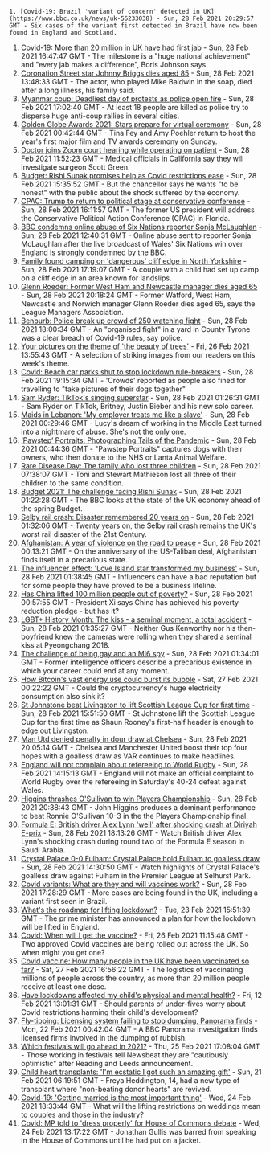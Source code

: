 
    1. [Covid-19: Brazil 'variant of concern' detected in UK](https://www.bbc.co.uk/news/uk-56233038) - Sun, 28 Feb 2021 20:29:57 GMT - Six cases of the variant first detected in Brazil have now been found in England and Scotland.
1. [Covid-19: More than 20 million in UK have had first jab](https://www.bbc.co.uk/news/uk-56231518) - Sun, 28 Feb 2021 16:47:47 GMT - The milestone is a "huge national achievement" and "every jab makes a difference", Boris Johnson says.
1. [Coronation Street star Johnny Briggs dies aged 85](https://www.bbc.co.uk/news/uk-56229247) - Sun, 28 Feb 2021 13:48:33 GMT - The actor, who played Mike Baldwin in the soap, died after a long illness, his family said.
1. [Myanmar coup: Deadliest day of protests as police open fire](https://www.bbc.co.uk/news/world-asia-56228357) - Sun, 28 Feb 2021 17:02:40 GMT - At least 18 people are killed as police try to disperse huge anti-coup rallies in several cities.
1. [Golden Globe Awards 2021: Stars prepare for virtual ceremony](https://www.bbc.co.uk/news/entertainment-arts-56160807) - Sun, 28 Feb 2021 00:42:44 GMT - Tina Fey and Amy Poehler return to host the year's first major film and TV awards ceremony on Sunday.
1. [Doctor joins Zoom court hearing while operating on patient](https://www.bbc.co.uk/news/world-us-canada-56222317) - Sun, 28 Feb 2021 11:52:23 GMT - Medical officials in California say they will investigate surgeon Scott Green.
1. [Budget: Rishi Sunak promises help as Covid restrictions ease](https://www.bbc.co.uk/news/uk-politics-56229143) - Sun, 28 Feb 2021 15:35:52 GMT - But the chancellor says he wants "to be honest" with the public about the shock suffered by the economy.
1. [CPAC: Trump to return to political stage at conservative conference](https://www.bbc.co.uk/news/world-us-canada-56230998) - Sun, 28 Feb 2021 16:11:57 GMT - The former US president will address the Conservative Political Action Conference (CPAC) in Florida.
1. [BBC condemns online abuse of Six Nations reporter Sonja McLaughlan](https://www.bbc.co.uk/sport/rugby-union/56230006) - Sun, 28 Feb 2021 12:40:31 GMT - Online abuse sent to reporter Sonja McLaughlan after the live broadcast of Wales' Six Nations win over England is strongly condemned by the BBC.
1. [Family found camping on 'dangerous' cliff edge in North Yorkshire](https://www.bbc.co.uk/news/uk-england-york-north-yorkshire-56232546) - Sun, 28 Feb 2021 17:19:07 GMT - A couple with a child had set up camp on a cliff edge in an area known for landslips.
1. [Glenn Roeder: Former West Ham and Newcastle manager dies aged 65](https://www.bbc.co.uk/sport/football/56233217) - Sun, 28 Feb 2021 20:18:24 GMT - Former Watford, West Ham, Newcastle and Norwich manager Glenn Roeder dies aged 65, says the League Managers Association.
1. [Benburb: Police break up crowd of 250 watching fight](https://www.bbc.co.uk/news/uk-northern-ireland-56233235) - Sun, 28 Feb 2021 18:00:34 GMT - An "organised fight" in a yard in County Tyrone was a clear breach of Covid-19 rules, say police.
1. [Your pictures on the theme of 'the beauty of trees'](https://www.bbc.co.uk/news/in-pictures-56211135) - Fri, 26 Feb 2021 13:55:43 GMT - A selection of striking images from our readers on this week's theme.
1. [Covid: Beach car parks shut to stop lockdown rule-breakers](https://www.bbc.co.uk/news/uk-wales-56229815) - Sun, 28 Feb 2021 19:15:34 GMT - 'Crowds' reported as people also fined for travelling to "take pictures of their dogs together"
1. [Sam Ryder: TikTok's singing superstar](https://www.bbc.co.uk/news/newsbeat-56212555) - Sun, 28 Feb 2021 01:26:31 GMT - Sam Ryder on TikTok, Britney, Justin Bieber and his new solo career.
1. [Maids in Lebanon: 'My employer treats me like a slave'](https://www.bbc.co.uk/news/world-middle-east-56202987) - Sun, 28 Feb 2021 00:29:46 GMT - Lucy's dream of working in the Middle East turned into a nightmare of abuse. She's not the only one.
1. [‘Pawstep’ Portraits: Photographing Tails of the Pandemic](https://www.bbc.co.uk/news/uk-england-london-56200547) - Sun, 28 Feb 2021 00:44:36 GMT - "Pawstep Portraits" captures dogs with their owners, who then donate to the NHS or Lanta Animal Welfare.
1. [Rare Disease Day: The family who lost three children](https://www.bbc.co.uk/news/uk-england-tyne-56198686) - Sun, 28 Feb 2021 07:38:07 GMT - Toni and Stewart Mathieson lost all three of their children to the same condition.
1. [Budget 2021: The challenge facing Rishi Sunak](https://www.bbc.co.uk/news/business-56112755) - Sun, 28 Feb 2021 01:22:28 GMT - The BBC looks at the state of the UK economy ahead of the spring Budget.
1. [Selby rail crash: Disaster remembered 20 years on](https://www.bbc.co.uk/news/uk-england-york-north-yorkshire-56085631) - Sun, 28 Feb 2021 01:32:06 GMT - Twenty years on, the Selby rail crash remains the UK's worst rail disaster of the 21st Century.
1. [Afghanistan: A year of violence on the road to peace](https://www.bbc.co.uk/news/world-asia-56157627) - Sun, 28 Feb 2021 00:13:21 GMT - On the anniversary of the US-Taliban deal, Afghanistan finds itself in a precarious state.
1. [The influencer effect: 'Love Island star transformed my business'](https://www.bbc.co.uk/news/technology-56209250) - Sun, 28 Feb 2021 01:38:45 GMT - Influencers can have a bad reputation but for some people they have proved to be a business lifeline.
1. [Has China lifted 100 million people out of poverty?](https://www.bbc.co.uk/news/56213271) - Sun, 28 Feb 2021 00:57:55 GMT - President Xi says China has achieved his poverty reduction pledge - but has it?
1. [LGBT+ History Month: The kiss - a seminal moment, a total accident](https://www.bbc.co.uk/sport/winter-sports/56168548) - Sun, 28 Feb 2021 01:35:27 GMT - Neither Gus Kenworthy nor his then-boyfriend knew the cameras were rolling when they shared a seminal kiss at Pyeongchang 2018.
1. [The challenge of being gay and an MI6 spy](https://www.bbc.co.uk/news/uk-56211665) - Sun, 28 Feb 2021 01:34:01 GMT - Former intelligence officers describe a precarious existence in which your career could end at any moment.
1. [How Bitcoin's vast energy use could burst its bubble](https://www.bbc.co.uk/news/science-environment-56215787) - Sat, 27 Feb 2021 00:22:22 GMT - Could the cryptocurrency's huge electricity consumption also sink it?
1. [St Johnstone beat Livingston to lift Scottish League Cup for first time](https://www.bbc.co.uk/sport/football/56217717) - Sun, 28 Feb 2021 15:51:50 GMT - St Johnstone lift the Scottish League Cup for the first time as Shaun Rooney's first-half header is enough to edge out Livingston.
1. [Man Utd denied penalty in dour draw at Chelsea](https://www.bbc.co.uk/sport/football/56143444) - Sun, 28 Feb 2021 20:05:14 GMT - Chelsea and Manchester United boost their top four hopes with a goalless draw as VAR continues to make headlines.
1. [England will not complain about refereeing to World Rugby](https://www.bbc.co.uk/sport/rugby-union/56230186) - Sun, 28 Feb 2021 14:15:13 GMT - England will not make an official complaint to World Rugby over the refereeing in Saturday's 40-24 defeat against Wales.
1. [Higgins thrashes O'Sullivan to win Players Championship](https://www.bbc.co.uk/sport/snooker/56227208) - Sun, 28 Feb 2021 20:38:43 GMT - John Higgins produces a dominant performance to beat Ronnie O'Sullivan 10-3 in the the Players Championship final.
1. [Formula E: British driver Alex Lynn 'well' after shocking crash at Diriyah E-prix](https://www.bbc.co.uk/sport/av/motorsport/56233635) - Sun, 28 Feb 2021 18:13:26 GMT - Watch British driver Alex Lynn's shocking crash during round two of the Formula E season in Saudi Arabia.
1. [Crystal Palace 0-0 Fulham: Crystal Palace hold Fulham to goalless draw](https://www.bbc.co.uk/sport/av/football/56231625) - Sun, 28 Feb 2021 14:30:50 GMT - Watch highlights of Crystal Palace's goalless draw against Fulham in the Premier League at Selhurst Park.
1. [Covid variants: What are they and will vaccines work?](https://www.bbc.co.uk/news/health-55659820) - Sun, 28 Feb 2021 17:28:29 GMT - More cases are being found in the UK, including a variant first seen in Brazil.
1. [What's the roadmap for lifting lockdown?](https://www.bbc.co.uk/news/explainers-52530518) - Tue, 23 Feb 2021 15:51:39 GMT - The prime minister has announced a plan for how the lockdown will be lifted in England.
1. [Covid: When will I get the vaccine?](https://www.bbc.co.uk/news/health-55045639) - Fri, 26 Feb 2021 11:15:48 GMT - Two approved Covid vaccines are being rolled out across the UK. So when might you get one?
1. [Covid vaccine: How many people in the UK have been vaccinated so far?](https://www.bbc.co.uk/news/health-55274833) - Sat, 27 Feb 2021 16:56:22 GMT - The logistics of vaccinating millions of people across the country, as more than 20 million people receive at least one dose.
1. [Have lockdowns affected my child's physical and mental health?](https://www.bbc.co.uk/news/explainers-55936928) - Fri, 12 Feb 2021 13:01:31 GMT - Should parents of under-fives worry about Covid restrictions harming their child's development?
1. [Fly-tipping: Licensing system failing to stop dumping, Panorama finds](https://www.bbc.co.uk/news/uk-56128314) - Mon, 22 Feb 2021 00:42:04 GMT - A BBC Panorama investigation finds licensed firms involved in the dumping of rubbish.
1. [Which festivals will go ahead in 2021?](https://www.bbc.co.uk/news/newsbeat-56199403) - Thu, 25 Feb 2021 17:08:04 GMT - Those working in festivals tell Newsbeat they are "cautiously optimistic" after Reading and Leeds announcement.
1. [Child heart transplants: 'I'm ecstatic I got such an amazing gift'](https://www.bbc.co.uk/news/health-56138848) - Sun, 21 Feb 2021 06:19:51 GMT - Freya Heddington, 14, had a new type of transplant where "non-beating donor hearts" are revived.
1. [Covid-19: 'Getting married is the most important thing'](https://www.bbc.co.uk/news/uk-england-suffolk-56181653) - Wed, 24 Feb 2021 18:33:44 GMT - What will the lifting restrictions on weddings mean to couples and those in the industry?
1. [Covid: MP told to 'dress properly' for House of Commons debate](https://www.bbc.co.uk/news/uk-56180675) - Wed, 24 Feb 2021 13:17:22 GMT - Jonathan Gullis was barred from speaking in the House of Commons until he had put on a jacket.

